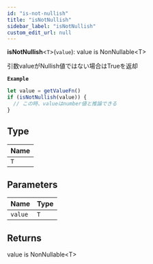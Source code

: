 ```yaml
---
id: "is-not-nullish"
title: "isNotNullish"
sidebar_label: "isNotNullish"
custom_edit_url: null
---
```


**isNotNullish**<`T`\>(`value`): value is NonNullable<T\>

引数valueがNullish値ではない場合はTrueを返却

**`Example`**

```ts
let value = getValueFn()
if (isNotNullish(value)) {
  // この時、valueはnumber値と推論できる
}
```

## Type

| Name |
| :------ |
| `T` |

## Parameters

| Name | Type |
| :------ | :------ |
| `value` | `T` |

## Returns

value is NonNullable<T\>
